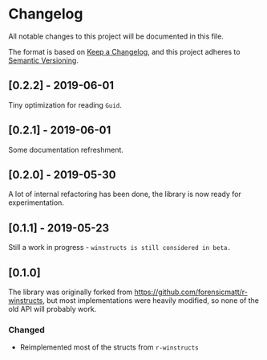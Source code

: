 # Changelog
All notable changes to this project will be documented in this file.

The format is based on [Keep a Changelog](https://keepachangelog.com/en/1.0.0/),
and this project adheres to [Semantic Versioning](https://semver.org/spec/v2.0.0.html).

## [0.2.2] - 2019-06-01

Tiny optimization for reading `Guid`.

## [0.2.1] - 2019-06-01

Some documentation refreshment.

## [0.2.0] - 2019-05-30

A lot of internal refactoring has been done, the library is now ready for experimentation.

## [0.1.1] - 2019-05-23

Still a work in progress - `winstructs is still considered in beta.`

## [0.1.0] 

The library was originally forked from https://github.com/forensicmatt/r-winstructs,
but most implementations were heavily modified, so none of the old API will probably work. 

### Changed
- Reimplemented most of the structs from `r-winstructs` 
